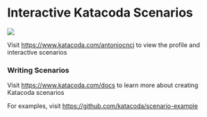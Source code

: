 # Interactive Katacoda Scenarios

[![](http://shields.katacoda.com/katacoda/antoniocncj/count.svg)](https://www.katacoda.com/antoniocncj "Get your profile on Katacoda.com")

Visit https://www.katacoda.com/antoniocncj to view the profile and interactive scenarios

### Writing Scenarios
Visit https://www.katacoda.com/docs to learn more about creating Katacoda scenarios

For examples, visit https://github.com/katacoda/scenario-example
